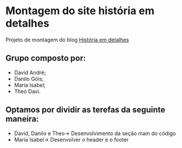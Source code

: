 # Montagem do site história em detalhes

Projeto de montagem do blog [História em detalhes](https://historianosdetalhes.com.br)

## Grupo composto por:
- David André;
- Danilo Góis;
- Maria Isabel;
- Theo Davi.

## Optamos por dividir as terefas da seguinte maneira:

- David, Danilo e Theo-> Desenvolvimento da seção main do código
- Maria Isabel-> Desenvolver o header e o footer
